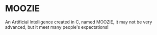 MOOZIE
======

An Artificial Intelligence created in C, named MOOZIE, it may not be very advanced, but it meet many people's expectations!
